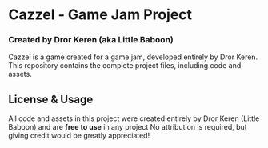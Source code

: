 # Cazzel - Game Jam Project  
### Created by Dror Keren (aka Little Baboon)  

Cazzel is a game created for a game jam, developed entirely by Dror Keren. This repository contains the complete project files, including code and assets.  

## License & Usage
All code and assets in this project were created entirely by Dror Keren (Little Baboon) and are **free to use** in any project
No attribution is required, but giving credit would be greatly appreciated!
